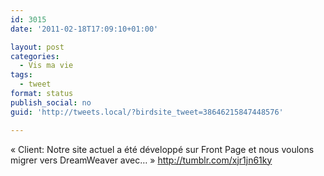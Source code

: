 ```yaml
---
id: 3015
date: '2011-02-18T17:09:10+01:00'

layout: post
categories:
  - Vis ma vie
tags:
  - tweet
format: status
publish_social: no
guid: 'http://tweets.local/?birdsite_tweet=38646215847448576'

---
```


« Client: Notre site actuel a été développé sur Front Page et nous voulons migrer vers DreamWeaver avec… » http://tumblr.com/xjr1jn61ky